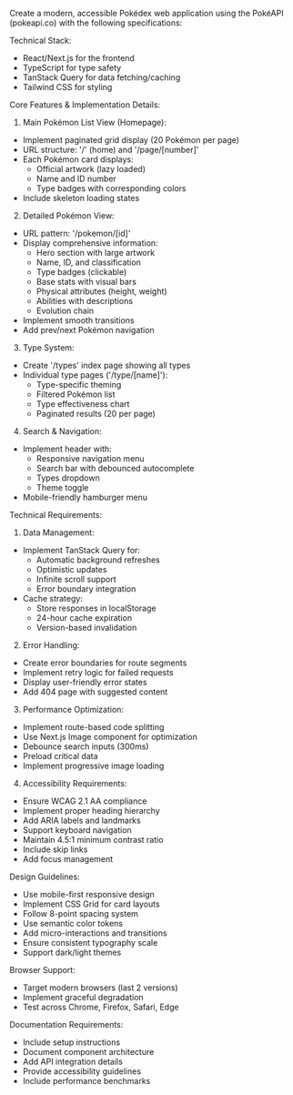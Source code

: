 Create a modern, accessible Pokédex web application using the PokéAPI (pokeapi.co) with the following specifications:

Technical Stack:
- React/Next.js for the frontend
- TypeScript for type safety
- TanStack Query for data fetching/caching
- Tailwind CSS for styling

Core Features & Implementation Details:

1. Main Pokémon List View (Homepage):
- Implement paginated grid display (20 Pokémon per page)
- URL structure: '/' (home) and '/page/[number]'
- Each Pokémon card displays:
  * Official artwork (lazy loaded)
  * Name and ID number
  * Type badges with corresponding colors
- Include skeleton loading states

2. Detailed Pokémon View:
- URL pattern: '/pokemon/[id]'
- Display comprehensive information:
  * Hero section with large artwork
  * Name, ID, and classification
  * Type badges (clickable)
  * Base stats with visual bars
  * Physical attributes (height, weight)
  * Abilities with descriptions
  * Evolution chain
- Implement smooth transitions
- Add prev/next Pokémon navigation

3. Type System:
- Create '/types' index page showing all types
- Individual type pages ('/type/[name]'):
  * Type-specific theming
  * Filtered Pokémon list
  * Type effectiveness chart
  * Paginated results (20 per page)

4. Search & Navigation:
- Implement header with:
  * Responsive navigation menu
  * Search bar with debounced autocomplete
  * Types dropdown
  * Theme toggle
- Mobile-friendly hamburger menu

Technical Requirements:

1. Data Management:
- Implement TanStack Query for:
  * Automatic background refreshes
  * Optimistic updates
  * Infinite scroll support
  * Error boundary integration
- Cache strategy:
  * Store responses in localStorage
  * 24-hour cache expiration
  * Version-based invalidation

2. Error Handling:
- Create error boundaries for route segments
- Implement retry logic for failed requests
- Display user-friendly error states
- Add 404 page with suggested content

3. Performance Optimization:
- Implement route-based code splitting
- Use Next.js Image component for optimization
- Debounce search inputs (300ms)
- Preload critical data
- Implement progressive image loading

4. Accessibility Requirements:
- Ensure WCAG 2.1 AA compliance
- Implement proper heading hierarchy
- Add ARIA labels and landmarks
- Support keyboard navigation
- Maintain 4.5:1 minimum contrast ratio
- Include skip links
- Add focus management

Design Guidelines:
- Use mobile-first responsive design
- Implement CSS Grid for card layouts
- Follow 8-point spacing system
- Use semantic color tokens
- Add micro-interactions and transitions
- Ensure consistent typography scale
- Support dark/light themes

Browser Support:
- Target modern browsers (last 2 versions)
- Implement graceful degradation
- Test across Chrome, Firefox, Safari, Edge

Documentation Requirements:
- Include setup instructions
- Document component architecture
- Add API integration details
- Provide accessibility guidelines
- Include performance benchmarks